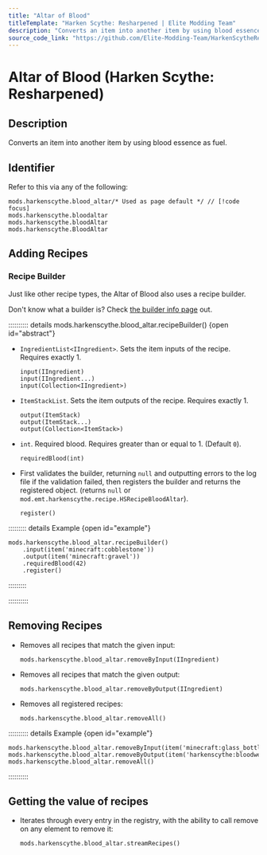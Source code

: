 ```yaml
---
title: "Altar of Blood"
titleTemplate: "Harken Scythe: Resharpened | Elite Modding Team"
description: "Converts an item into another item by using blood essence as fuel."
source_code_link: "https://github.com/Elite-Modding-Team/HarkenScytheResharpened/blob/main/src/main/java/mod/emt/harkenscythe/compat/groovyscript/HSGroovyScriptBloodAltarRecipes.java"
---
```


# Altar of Blood (Harken Scythe: Resharpened)

## Description

Converts an item into another item by using blood essence as fuel.

## Identifier

Refer to this via any of the following:

```groovy:no-line-numbers {1}
mods.harkenscythe.blood_altar/* Used as page default */ // [!code focus]
mods.harkenscythe.bloodaltar
mods.harkenscythe.bloodAltar
mods.harkenscythe.BloodAltar
```


## Adding Recipes

### Recipe Builder

Just like other recipe types, the Altar of Blood also uses a recipe builder.

Don't know what a builder is? Check [the builder info page](../../getting_started/builder.md) out.

:::::::::: details mods.harkenscythe.blood_altar.recipeBuilder() {open id="abstract"}
- `IngredientList<IIngredient>`. Sets the item inputs of the recipe. Requires exactly 1.

    ```groovy:no-line-numbers
    input(IIngredient)
    input(IIngredient...)
    input(Collection<IIngredient>)
    ```

- `ItemStackList`. Sets the item outputs of the recipe. Requires exactly 1.

    ```groovy:no-line-numbers
    output(ItemStack)
    output(ItemStack...)
    output(Collection<ItemStack>)
    ```

- `int`. Required blood. Requires greater than or equal to 1. (Default `0`).

    ```groovy:no-line-numbers
    requiredBlood(int)
    ```

- First validates the builder, returning `null` and outputting errors to the log file if the validation failed, then registers the builder and returns the registered object. (returns `null` or `mod.emt.harkenscythe.recipe.HSRecipeBloodAltar`).

    ```groovy:no-line-numbers
    register()
    ```

::::::::: details Example {open id="example"}
```groovy:no-line-numbers
mods.harkenscythe.blood_altar.recipeBuilder()
    .input(item('minecraft:cobblestone'))
    .output(item('minecraft:gravel'))
    .requiredBlood(42)
    .register()
```

:::::::::

::::::::::

## Removing Recipes

- Removes all recipes that match the given input:

    ```groovy:no-line-numbers
    mods.harkenscythe.blood_altar.removeByInput(IIngredient)
    ```

- Removes all recipes that match the given output:

    ```groovy:no-line-numbers
    mods.harkenscythe.blood_altar.removeByOutput(IIngredient)
    ```

- Removes all registered recipes:

    ```groovy:no-line-numbers
    mods.harkenscythe.blood_altar.removeAll()
    ```

:::::::::: details Example {open id="example"}
```groovy:no-line-numbers
mods.harkenscythe.blood_altar.removeByInput(item('minecraft:glass_bottle'))
mods.harkenscythe.blood_altar.removeByOutput(item('harkenscythe:bloodweave_cloth'))
mods.harkenscythe.blood_altar.removeAll()
```

::::::::::

## Getting the value of recipes

- Iterates through every entry in the registry, with the ability to call remove on any element to remove it:

    ```groovy:no-line-numbers
    mods.harkenscythe.blood_altar.streamRecipes()
    ```
